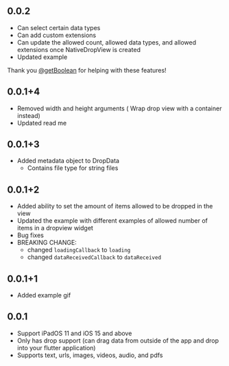 ## 0.0.2
* Can select certain data types
* Can add custom extensions
* Can update the allowed count, allowed data types, and allowed extensions once NativeDropView is created
* Updated example

Thank you [@getBoolean](https://github.com/getBoolean) for helping with these features!
## 0.0.1+4
* Removed width and height arguments ( Wrap drop view with a container instead)
* Updated read me
## 0.0.1+3
* Added metadata object to DropData
    - Contains file type for string files

## 0.0.1+2

* Added ability to set the amount of items allowed to be dropped in the view
* Updated the example with different examples of allowed number of items in a dropview widget
* Bug fixes
* BREAKING CHANGE: 
    - changed `loadingCallback` to `loading`
    - changed `dataReceivedCallback` to `dataReceived`

## 0.0.1+1

* Added example gif

## 0.0.1

* Support iPadOS 11 and iOS 15 and above
* Only has drop support (can drag data from outside of the app and drop into your flutter application)
* Supports text, urls, images, videos, audio, and pdfs
